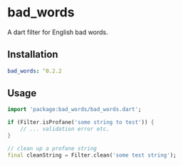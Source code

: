 # bad_words

A dart filter for English bad words.

## Installation

```yaml
bad_words: ^0.2.2
```

## Usage

```dart
import 'package:bad_words/bad_words.dart';

if (Filter.isProfane('some string to test')) {
    // ... validation error etc.
}

// clean up a profane string
final cleanString = Filter.clean('some test string');
```
